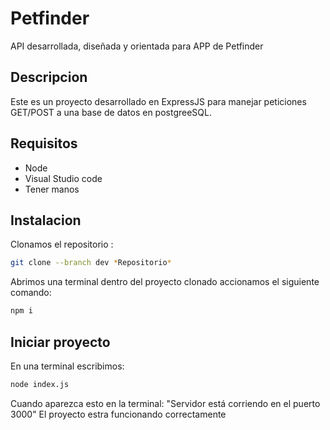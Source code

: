# Petfinder

API desarrollada, diseñada y orientada para APP de Petfinder

## Descripcion

Este es un proyecto desarrollado en ExpressJS para manejar peticiones GET/POST a una base de datos en postgreeSQL.

## Requisitos

- Node
- Visual Studio code
- Tener manos

## Instalacion

Clonamos el repositorio :
```bash
git clone --branch dev *Repositorio*
```

Abrimos una terminal dentro del proyecto clonado accionamos el siguiente comando:
```bash
npm i
```
## Iniciar proyecto

En una terminal escribimos:

```bash
node index.js
```

Cuando aparezca esto en la terminal:
"Servidor está corriendo en el puerto 3000"
El proyecto estra funcionando correctamente
